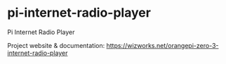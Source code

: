 # pi-internet-radio-player
Pi Internet Radio Player

Project website & documentation:
https://wizworks.net/orangepi-zero-3-internet-radio-player
